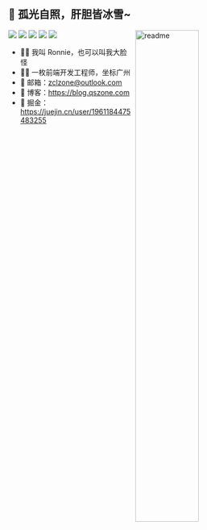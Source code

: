 ## 💯 孤光自照，肝胆皆冰雪~


<img align='right' width='50%' alt='readme' src="https://github-readme-stats.vercel.app/api?username=zclzone&show_icons=true&theme=vue-dark" />

<p align='left'>
  <img src="https://img.shields.io/badge/-JavaScript-f6da1c?style=flat-square&logo=javascript&logoColor=white"/>
  <img src="https://img.shields.io/badge/-TypeScript-2b6dbf?style=flat-square&logo=typescript&logoColor=white"/>
  <img src="https://img.shields.io/badge/-Vue-46b882?style=flat-square&logo=vue.js&logoColor=white"/>
  <img src="https://img.shields.io/badge/-Node.js-3C873A?style=flat-square&logo=Node.js&logoColor=white"/>
  <img src="https://img.shields.io/badge/-Nginx-408e43?style=flat-square&logo=nginx&logoColor=white"/>
</p>

- 🤦‍♂️ 我叫 Ronnie，也可以叫我大脸怪
- 🧑‍💻 一枚前端开发工程师，坐标广州
- 📧 邮箱：zclzone@outlook.com
- 🔗 博客：https://blog.qszone.com
- 🔗 掘金：https://juejin.cn/user/1961184475483255







